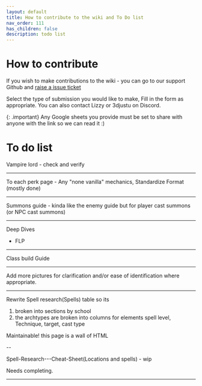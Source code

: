 ```yaml
---
layout: default
title: How to contribute to the wiki and To Do list
nav_order: 111
has_children: false
description: todo list
---
```

# How to contribute

If you wish to make contributions to the wiki - you can go to our support Github and [raise a issue ticket](https://github.com/Wildlander-mod/Support/issues/new/choose)

Select the type of submission you would like to make, Fill in the form as appropriate. You can also contact Lizzy or 3djustu on Discord.

{: .important}
Any Google sheets you provide must be set to share with anyone with the link so we can read it :)

# To do list

Vampire lord - check and verify

---

To each perk page - Any "none vanilla" mechanics, Standardize Format (mostly done)

---

Summons guide - kinda like the enemy guide but for player cast summons (or NPC cast summons)

---

Deep Dives
* FLP

---

Class build Guide

---

Add more pictures for clarification and/or ease of identification where appropriate.

---
Rewrite Spell research(Spells) table so its 

1) broken into sections by school
2) the archtypes are broken into columns for elements spell level, Technique, target, cast type

Maintainable! this page is a wall of HTML

--

Spell-Research---Cheat-Sheet(Locations and spells) - wip

Needs completing.

---


